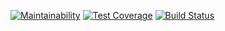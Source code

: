 
[![Maintainability](https://api.codeclimate.com/v1/badges/fd3887bdb9ef3bcc14c5/maintainability)](https://codeclimate.com/github/Nastya-1000/vvv/maintainability)
[![Test Coverage](https://api.codeclimate.com/v1/badges/fd3887bdb9ef3bcc14c5/test_coverage)](https://codeclimate.com/github/Nastya-1000/vvv/test_coverage)
[![Build Status](https://travis-ci.org/Nastya-1000/vvv.svg?branch=master)](https://travis-ci.org/Nastya-1000/vvv)
